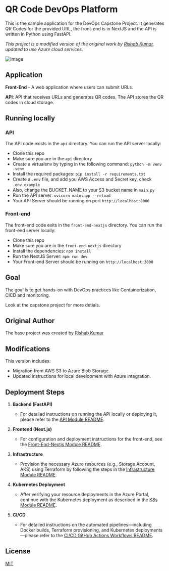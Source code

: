 # QR Code DevOps Platform

This is the sample application for the DevOps Capstone Project.
It generates QR Codes for the provided URL, the front-end is in NextJS and the API is written in Python using FastAPI.

*This project is a modified version of the original work by [Rishab Kumar](https://github.com/rishabkumar7), updated to use Azure cloud services.*

![Image](https://github.com/user-attachments/assets/008feca6-5b51-499e-8c20-4375e47c8003)

## Application

**Front-End** - A web application where users can submit URLs.

**API**: API that receives URLs and generates QR codes. The API stores the QR codes in cloud storage.

## Running locally

### API

The API code exists in the `api` directory. You can run the API server locally:

- Clone this repo
- Make sure you are in the `api` directory
- Create a virtualenv by typing in the following command: `python -m venv .venv`
- Install the required packages: `pip install -r requirements.txt`
- Create a `.env` file, and add you AWS Access and Secret key, check  `.env.example`
- Also, change the BUCKET_NAME to your S3 bucket name in `main.py`
- Run the API server: `uvicorn main:app --reload`
- Your API Server should be running on port `http://localhost:8000`

### Front-end

The front-end code exits in the `front-end-nextjs` directory. You can run the front-end server locally:

- Clone this repo
- Make sure you are in the `front-end-nextjs` directory
- Install the dependencies: `npm install`
- Run the NextJS Server: `npm run dev`
- Your Front-end Server should be running on `http://localhost:3000`


## Goal

The goal is to get hands-on with DevOps practices like Containerization, CICD and monitoring.

Look at the capstone project for more detials.

## Original Author

The base project was created by [Rishab Kumar](https://github.com/rishabkumar7)

## Modifications

This version includes:
- Migration from AWS S3 to Azure Blob Storage.
- Updated instructions for local development with Azure integration.

## Deployment Steps

1. **Backend (FastAPI)**
   - For detailed instructions on running the API locally or deploying it, please refer to the [API Module README](./api/README.md).

2. **Frontend (Next.js)**
   - For configuration and deployment instructions for the front-end, see the [Front-End-Nextjs Module README](./front-end-nextjs/README.md).

3. **Infrastructure**
   - Provision the necessary Azure resources (e.g., Storage Account, AKS) using Terraform by following the steps in the [Infrastructure Module README](./infrastructure/README.md).

4. **Kubernetes Deployment**
   - After verifying your resource deployments in the Azure Portal, continue with the Kubernetes deployment as described in the [K8s Module README](./k8s/README.md).
  
5. **CI/CD**
   - For detailed instructions on the automated pipelines—including Docker builds, Terraform provisioning, and Kubernetes deployments—please refer to the [CI/CD GitHub Actions Workflows README](./.github/workflows/README.md).

## License

[MIT](./LICENSE)
